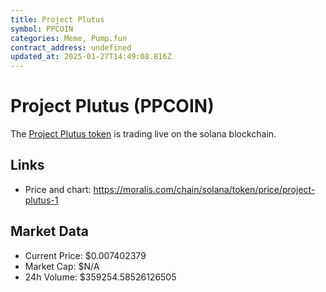 ```yaml
---
title: Project Plutus
symbol: PPCOIN
categories: Meme, Pump.fun
contract_address: undefined
updated_at: 2025-01-27T14:49:08.816Z
---
```


# Project Plutus (PPCOIN)
The [Project Plutus token](https://moralis.com/chain/solana/token/price/project-plutus-1) is trading live on the solana blockchain.

## Links
- Price and chart: https://moralis.com/chain/solana/token/price/project-plutus-1

## Market Data
- Current Price: $0.007402379
- Market Cap: $N/A
- 24h Volume: $359254.58526126505
